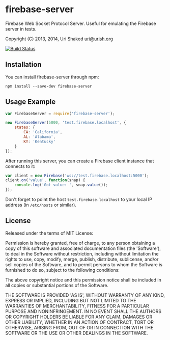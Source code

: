 firebase-server
===============

Firebase Web Socket Protocol Server. Useful for emulating the Firebase server in tests.

Copyright (C) 2013, 2014, Uri Shaked <uri@urish.org>

[![Build Status](https://travis-ci.org/urish/firebase-server.png?branch=master)](https://travis-ci.org/urish/firebase-server)


Installation
------------

You can install firebase-server through npm:

`npm install --save-dev firebase-server`

Usage Example
-------------

```js
var FirebaseServer = require('firebase-server');

new FirebaseServer(5000, 'test.firebase.localhost', {
	states: {
		CA: 'California',
		AL: 'Alabama',
		KY: 'Kentucky'
	}
});
```

After running this server, you can create a Firebase client instance that connects to it:

```js
var client = new Firebase('ws://test.firebase.localhost:5000');
client.on('value', function(snap) {
	console.log('Got value: ', snap.value());
});
```

Don't forget to point the host `test.firebase.localhost` to your local IP address (in `/etc/hosts` or similar).

License
----

Released under the terms of MIT License:

Permission is hereby granted, free of charge, to any person obtaining
a copy of this software and associated documentation files (the
'Software'), to deal in the Software without restriction, including
without limitation the rights to use, copy, modify, merge, publish,
distribute, sublicense, and/or sell copies of the Software, and to
permit persons to whom the Software is furnished to do so, subject to
the following conditions:

The above copyright notice and this permission notice shall be
included in all copies or substantial portions of the Software.

THE SOFTWARE IS PROVIDED 'AS IS', WITHOUT WARRANTY OF ANY KIND,
EXPRESS OR IMPLIED, INCLUDING BUT NOT LIMITED TO THE WARRANTIES OF
MERCHANTABILITY, FITNESS FOR A PARTICULAR PURPOSE AND NONINFRINGEMENT.
IN NO EVENT SHALL THE AUTHORS OR COPYRIGHT HOLDERS BE LIABLE FOR ANY
CLAIM, DAMAGES OR OTHER LIABILITY, WHETHER IN AN ACTION OF CONTRACT,
TORT OR OTHERWISE, ARISING FROM, OUT OF OR IN CONNECTION WITH THE
SOFTWARE OR THE USE OR OTHER DEALINGS IN THE SOFTWARE.
